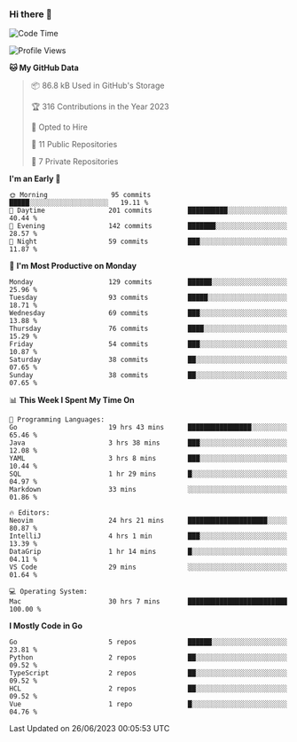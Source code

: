 ### Hi there 👋
<!--![visitors](https://visitor-badge.glitch.me/badge?page_id=d0zingcat)-->
<!--
**d0zingcat/d0zingcat** is a ✨ _special_ ✨ repository because its `README.md` (this file) appears on your GitHub profile.

Here are some ideas to get you started:

- 🔭 I’m currently working on ...
- 🌱 I’m currently learning ...
- 👯 I’m looking to collaborate on ...
- 🤔 I’m looking for help with ...
- 💬 Ask me about ...
- 📫 How to reach me: ...
- 😄 Pronouns: ...
- ⚡ Fun fact: ...
-->
<!--START_SECTION:waka-->
![Code Time](http://img.shields.io/badge/Code%20Time-2%2C770%20hrs%2032%20mins-blue)

![Profile Views](http://img.shields.io/badge/Profile%20Views-6-blue)

**🐱 My GitHub Data** 

> 📦 86.8 kB Used in GitHub's Storage 
 > 
> 🏆 316 Contributions in the Year 2023
 > 
> 💼 Opted to Hire
 > 
> 📜 11 Public Repositories 
 > 
> 🔑 7 Private Repositories 
 > 
**I'm an Early 🐤** 

```text
🌞 Morning                95 commits          █████░░░░░░░░░░░░░░░░░░░░   19.11 % 
🌆 Daytime                201 commits         ██████████░░░░░░░░░░░░░░░   40.44 % 
🌃 Evening                142 commits         ███████░░░░░░░░░░░░░░░░░░   28.57 % 
🌙 Night                  59 commits          ███░░░░░░░░░░░░░░░░░░░░░░   11.87 % 
```
📅 **I'm Most Productive on Monday** 

```text
Monday                   129 commits         ██████░░░░░░░░░░░░░░░░░░░   25.96 % 
Tuesday                  93 commits          █████░░░░░░░░░░░░░░░░░░░░   18.71 % 
Wednesday                69 commits          ███░░░░░░░░░░░░░░░░░░░░░░   13.88 % 
Thursday                 76 commits          ████░░░░░░░░░░░░░░░░░░░░░   15.29 % 
Friday                   54 commits          ███░░░░░░░░░░░░░░░░░░░░░░   10.87 % 
Saturday                 38 commits          ██░░░░░░░░░░░░░░░░░░░░░░░   07.65 % 
Sunday                   38 commits          ██░░░░░░░░░░░░░░░░░░░░░░░   07.65 % 
```


📊 **This Week I Spent My Time On** 

```text
💬 Programming Languages: 
Go                       19 hrs 43 mins      ████████████████░░░░░░░░░   65.46 % 
Java                     3 hrs 38 mins       ███░░░░░░░░░░░░░░░░░░░░░░   12.08 % 
YAML                     3 hrs 8 mins        ███░░░░░░░░░░░░░░░░░░░░░░   10.44 % 
SQL                      1 hr 29 mins        █░░░░░░░░░░░░░░░░░░░░░░░░   04.97 % 
Markdown                 33 mins             ░░░░░░░░░░░░░░░░░░░░░░░░░   01.86 % 

🔥 Editors: 
Neovim                   24 hrs 21 mins      ████████████████████░░░░░   80.87 % 
IntelliJ                 4 hrs 1 min         ███░░░░░░░░░░░░░░░░░░░░░░   13.39 % 
DataGrip                 1 hr 14 mins        █░░░░░░░░░░░░░░░░░░░░░░░░   04.11 % 
VS Code                  29 mins             ░░░░░░░░░░░░░░░░░░░░░░░░░   01.64 % 

💻 Operating System: 
Mac                      30 hrs 7 mins       █████████████████████████   100.00 % 
```

**I Mostly Code in Go** 

```text
Go                       5 repos             ██████░░░░░░░░░░░░░░░░░░░   23.81 % 
Python                   2 repos             ██░░░░░░░░░░░░░░░░░░░░░░░   09.52 % 
TypeScript               2 repos             ██░░░░░░░░░░░░░░░░░░░░░░░   09.52 % 
HCL                      2 repos             ██░░░░░░░░░░░░░░░░░░░░░░░   09.52 % 
Vue                      1 repo              █░░░░░░░░░░░░░░░░░░░░░░░░   04.76 % 
```




 Last Updated on 26/06/2023 00:05:53 UTC
<!--END_SECTION:waka-->

